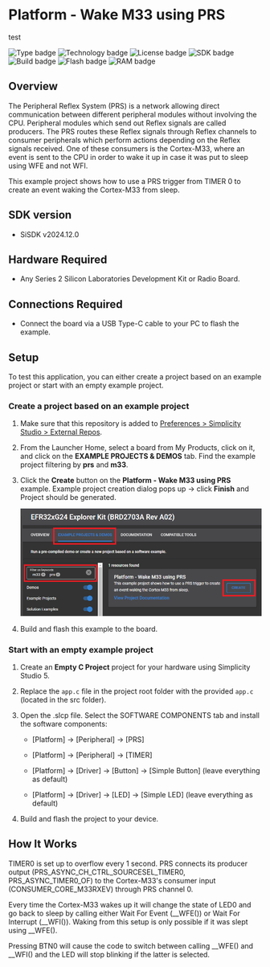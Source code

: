 # Platform - Wake M33 using PRS #
test

![Type badge](https://img.shields.io/badge/dynamic/json?url=https://raw.githubusercontent.com/SiliconLabs/application_examples_ci/master/platform_applications/platform_prs_wfe_common.json&label=Type&query=type&color=green)
![Technology badge](https://img.shields.io/badge/dynamic/json?url=https://raw.githubusercontent.com/SiliconLabs/application_examples_ci/master/platform_applications/platform_prs_wfe_common.json&label=Technology&query=technology&color=green)
![License badge](https://img.shields.io/badge/dynamic/json?url=https://raw.githubusercontent.com/SiliconLabs/application_examples_ci/master/platform_applications/platform_prs_wfe_common.json&label=License&query=license&color=green)
![SDK badge](https://img.shields.io/badge/dynamic/json?url=https://raw.githubusercontent.com/SiliconLabs/application_examples_ci/master/platform_applications/platform_prs_wfe_common.json&label=SDK&query=sdk&color=green)
![Build badge](https://img.shields.io/endpoint?url=https://raw.githubusercontent.com/SiliconLabs/application_examples_ci/master/platform_applications/platform_prs_wfe_build_status.json)
![Flash badge](https://img.shields.io/badge/dynamic/json?url=https://raw.githubusercontent.com/SiliconLabs/application_examples_ci/master/platform_applications/platform_prs_wfe_common.json&label=Flash&query=flash&color=blue)
![RAM badge](https://img.shields.io/badge/dynamic/json?url=https://raw.githubusercontent.com/SiliconLabs/application_examples_ci/master/platform_applications/platform_prs_wfe_common.json&label=RAM&query=ram&color=blue)
## Overview ##


The Peripheral Reflex System (PRS) is a network allowing direct communication between different peripheral modules without involving the CPU. Peripheral modules which send out Reflex signals are called producers. The PRS routes these Reflex signals through Reflex channels to consumer peripherals which perform actions depending on the Reflex signals received. One of these consumers is the Cortex-M33, where an event is sent to the CPU in order to wake it up in case it was put to sleep using WFE and not WFI.

This example project shows how to use a PRS trigger from TIMER 0 to create an event waking the Cortex-M33 from sleep.

## SDK version ##

- SiSDK v2024.12.0

## Hardware Required ##

- Any Series 2 Silicon Laboratories Development Kit or Radio Board.

## Connections Required ##

- Connect the board via a USB Type-C cable to your PC to flash the example.

## Setup ##

To test this application, you can either create a project based on an example project or start with an empty example project.

### Create a project based on an example project ###

1. Make sure that this repository is added to [Preferences > Simplicity Studio > External Repos](https://docs.silabs.com/simplicity-studio-5-users-guide/latest/ss-5-users-guide-about-the-launcher/welcome-and-device-tabs).

2. From the Launcher Home, select a board from My Products, click on it, and click on the **EXAMPLE PROJECTS & DEMOS** tab. Find the example project filtering by **prs** and **m33**.

3. Click the **Create** button on the **Platform - Wake M33 using PRS** example. Example project creation dialog pops up -> click **Finish** and Project should be generated.

    ![Create_example](image/create_project.png)

4. Build and flash this example to the board.

### Start with an empty example project ###

1. Create an **Empty C Project** project for your hardware using Simplicity Studio 5.

2. Replace the `app.c` file in the project root folder with the provided `app.c` (located in the src folder).

3. Open the .slcp file. Select the SOFTWARE COMPONENTS tab and install the software components:

    - [Platform] → [Peripheral] → [PRS]

    - [Platform] → [Peripheral] → [TIMER]

    - [Platform] → [Driver] → [Button] → [Simple Button] (leave everything as default)

    - [Platform] → [Driver] → [LED] → [Simple LED] (leave everything as default)

5. Build and flash the project to your device.

## How It Works ##

TIMER0 is set up to overflow every 1 second. PRS connects its producer output (PRS_ASYNC_CH_CTRL_SOURCESEL_TIMER0, PRS_ASYNC_TIMER0_OF) to the Cortex-M33's consumer input (CONSUMER_CORE_M33RXEV) through PRS channel 0.

Every time the Cortex-M33 wakes up it will change the state of LED0 and go back to sleep by calling either Wait For Event (__WFE()) or Wait For Interrupt (__WFI()). Waking from this setup is only possible if it was slept using __WFE().

Pressing BTN0 will cause the code to switch between calling __WFE() and __WFI() and the LED will stop blinking if the latter is selected.
